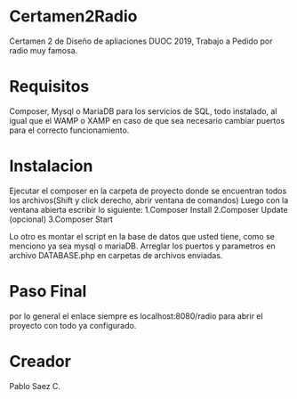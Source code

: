 # Certamen2Radio
Certamen 2 de Diseño de apliaciones DUOC 2019, Trabajo a Pedido por radio muy famosa. 

# Requisitos
Composer, Mysql o MariaDB para los servicios de SQL, todo instalado, al igual que el WAMP o XAMP en caso
de que sea necesario cambiar puertos para el correcto funcionamiento. 

# Instalacion

Ejecutar el composer en la carpeta de proyecto donde se encuentran todos los archivos(Shift y click derecho, abrir 
ventana de comandos) 
Luego con la ventana abierta escribir lo siguiente: 
1.Composer Install
2.Composer Update (opcional)
3.Composer Start

Lo otro es montar el script en la base de datos que usted tiene, como se menciono ya sea mysql o mariaDB.
Arreglar los puertos y parametros en archivo DATABASE.php en carpetas de archivos enviadas.

# Paso Final
por lo general el enlace siempre es localhost:8080/radio para abrir el proyecto con todo ya configurado.

# Creador
Pablo Saez C.

